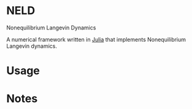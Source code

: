 # NELD
Nonequilibrium Langevin Dynamics

A numerical framework written in [Julia] that implements Nonequilibrium Langevin dynamics.

# Usage

# Notes

[Julia]: http://julialang.org
